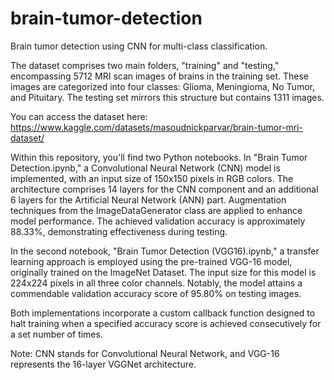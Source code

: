 # brain-tumor-detection
Brain tumor detection using CNN for multi-class classification.


The dataset comprises two main folders, "training" and "testing," encompassing 5712 MRI scan images of brains in the training set. These images are categorized into four classes: Glioma, Meningioma, No Tumor, and Pituitary. The testing set mirrors this structure but contains 1311 images.

You can access the dataset here: https://www.kaggle.com/datasets/masoudnickparvar/brain-tumor-mri-dataset/

Within this repository, you'll find two Python notebooks. In "Brain Tumor Detection.ipynb," a Convolutional Neural Network (CNN) model is implemented, with an input size of 150x150 pixels in RGB colors. The architecture comprises 14 layers for the CNN component and an additional 6 layers for the Artificial Neural Network (ANN) part. Augmentation techniques from the ImageDataGenerator class are applied to enhance model performance. The achieved validation accuracy is approximately 88.33%, demonstrating effectiveness during testing.

In the second notebook, "Brain Tumor Detection (VGG16).ipynb," a transfer learning approach is employed using the pre-trained VGG-16 model, originally trained on the ImageNet Dataset. The input size for this model is 224x224 pixels in all three color channels. Notably, the model attains a commendable validation accuracy score of 95.80% on testing images.

Both implementations incorporate a custom callback function designed to halt training when a specified accuracy score is achieved consecutively for a set number of times.

Note: CNN stands for Convolutional Neural Network, and VGG-16 represents the 16-layer VGGNet architecture.
